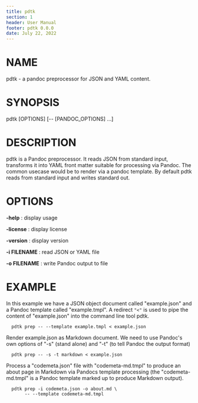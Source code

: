 ```yaml
---
title: pdtk
section: 1
header: User Manual
footer: pdtk 0.0.0
date: July 22, 2022
---
```


# NAME

pdtk - a pandoc preprocessor for JSON and YAML content.

# SYNOPSIS

  pdtk [OPTIONS] [-- [PANDOC_OPTIONS] ...]

# DESCRIPTION

pdtk is a Pandoc preprocessor. It reads JSON from standard
input, transforms it into YAML front matter suitable for
processing via Pandoc. The common usecase would be to render
via a pandoc template. By default pdtk reads from standard
input and writes standard out.

# OPTIONS

**-help**
: display usage

**-license**
: display license

**-version**
: display version

**-i FILENAME**
: read JSON or YAML file

**-o FILENAME**
: write Pandoc output to file

# EXAMPLE

In this example we have a JSON object document called
"example.json" and a Pandoc template called "example.tmpl".
A redirect `"<"` is used to pipe the content of "example.json"
into the command line tool pdtk.

```shell
  pdtk prep -- --template example.tmpl < example.json
```

Render example.json as Markdown document. We need to use
Pandoc's own options of "-s" (stand alone) and "-t" (to
tell Pandoc the output format)

```shell
  pdtk prep -- -s -t markdown < example.json
```

Process a "codemeta.json" file with "codemeta-md.tmpl" to
produce an about page in Markdown via Pandocs template
processing (the "codemeta-md.tmpl" is a Pandoc template
marked up to produce Markdown output).

```shell
  pdtk prep -i codemeta.json -o about.md \
       -- --template codemeta-md.tmpl
```

